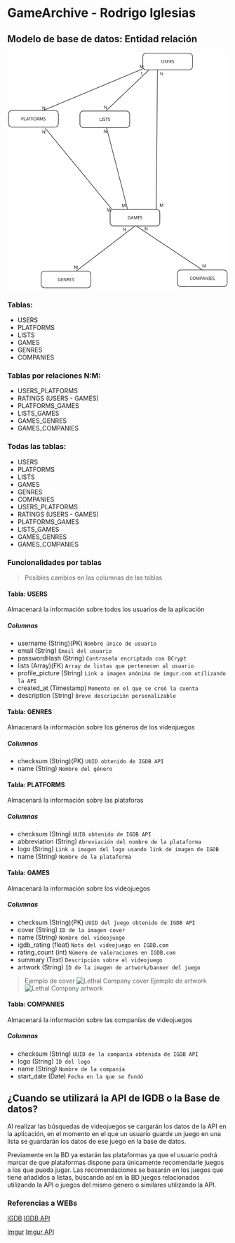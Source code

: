 # GameArchive - Rodrigo Iglesias
## Modelo de base de datos: Entidad relación
![BD](./BD_ER.svg)
### Tablas:
- USERS
- PLATFORMS
- LISTS
- GAMES
- GENRES
- COMPANIES

### Tablas por relaciones N:M:
- USERS_PLATFORMS
- RATINGS (USERS - GAMES)
- PLATFORMS_GAMES
- LISTS_GAMES
- GAMES_GENRES
- GAMES_COMPANIES

### Todas las tablas:
- USERS
- PLATFORMS
- LISTS
- GAMES
- GENRES
- COMPANIES
- USERS_PLATFORMS
- RATINGS (USERS - GAMES)
- PLATFORMS_GAMES
- LISTS_GAMES
- GAMES_GENRES
- GAMES_COMPANIES

### Funcionalidades por tablas
> Posibles cambios en las columnas de las tablas
#### Tabla: USERS
Almacenará la información sobre todos los usuarios de la aplicación
##### Columnas
- username (String)(PK) `Nombre único de usuario`
- email (String) `Email del usuario`
- passwordHash (String) `Contraseña encriptada con BCrypt`
- lists (Array)(FK) `Array de listas que pertenecen al usuario`
- profile_picture (String) `Link a imagen anónima de imgur.com utilizando la API`
- created_at (Timestamp) `Momento en el que se creó la cuenta`
- description (String) `Breve descripción personalizable`

#### Tabla: GENRES
Almacenará la información sobre los géneros de los videojuegos
##### Columnas
- checksum (String)(PK) `UUID obtenido de IGDB API`
- name (String) `Nombre del género`

#### Tabla: PLATFORMS
Almacenará la información sobre las plataforas
##### Columnas
- checksum (String) `UUID obtenido de IGDB API`
- abbreviation (String) `Abreviación del nombre de la plataforma`
- logo (String) `Link a imagen del logo usando link de imagen de IGDB`
- name (String) `Nombre de la plataforma`

#### Tabla: GAMES
Almacenará la información sobre los videojuegos
##### Columnas
- checksum (String)(PK) `UUID del juego obtenido de IGDB API`
- cover (String) `ID de la imagen cover`
- name (String) `Nombre del videojuego`
- igdb_rating (float) `Nota del videojuego en IGDB.com`
- rating_count (int) `Número de valoraciones en IGDB.com`
- summary (Text) `Descripción sobre el videojuego`
- artwork (String) `ID de la imagen de artwork/banner del juego`
> Ejemplo de cover
![Lethal Company cover](https://images.igdb.com/igdb/image/upload/t_cover_small/co5ive.jpg)
Ejemplo de artwork
![Lethal Company artwork](https://images.igdb.com/igdb/image/upload/t_720p/ar1rug.jpg)

#### Tabla: COMPANIES
Almacenará la información sobre las companías de videojuegos
##### Columnas
- checksum (String) `UUID de la companía obtenida de IGDB API`
- logo (String) `ID del logo`
- name (String) `Nombre de la companía`
- start_date (Date) `Fecha en la que se fundó`

## ¿Cuando se utilizará la API de IGDB o la Base de datos?
Al realizar las búsquedas de videojuegos se cargarán los datos de la API en la aplicación, en el momento en el que un usuario guarde un juego en una lista se guardarán los datos de ese juego en la base de datos.

Previamente en la BD ya estarán las plataformas ya que el usuario podrá marcar de que plataformas dispone para únicamente recomendarle juegos a los que pueda jugar. Las recomendaciones se basarán en los juegos que tiene añadidos a listas, búscando así en la BD juegos relacionados utilizando la API o juegos del mismo género o similares utilizando la API.

### Referencias a WEBs
[IGDB](https://www.igdb.com/)
[IGDB API](https://api-docs.igdb.com/)

[Imgur](https://www.igdb.com/)
[Imgur API](https://apidocs.imgur.com/)